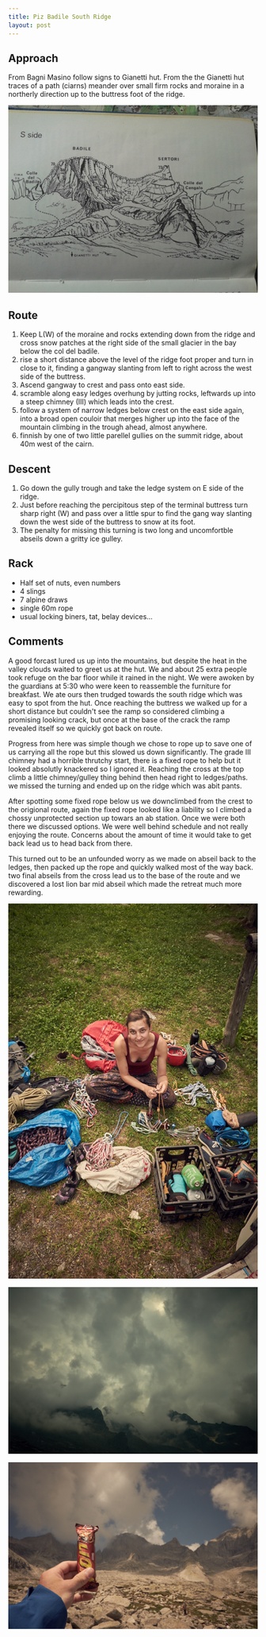 ```yaml
---
title: Piz Badile South Ridge
layout: post
---
```


## Approach

<p>From Bagni Masino follow signs to Gianetti hut. From the the Gianetti hut traces of a path (ciarns) meander over small firm rocks and moraine in a northerly direction up to the buttress foot of the ridge.</p>

![topo](/assets/images/pizBadileSouth/topo.jpg)

<h2 id="route">Route</h2>

<ol>
  <li>Keep L(W) of the moraine and rocks extending down from the ridge and cross snow patches at the right side of the small glacier in the bay below the col del badile.</li>
  <li>rise a short distance above the level of the ridge foot proper and turn in close to it, finding a gangway slanting from left to right across the west side of the buttress.</li>
  <li>Ascend gangway to crest and pass onto east side.</li>
  <li>scramble along easy ledges overhung by jutting rocks, leftwards up into a steep chimney (III) which leads into the crest.</li>
  <li>follow a system of narrow ledges below crest on the east side again, into a broad open couloir that merges higher up into the face of the mountain climbing in the trough ahead, almost anywhere.</li>
  <li>finnish by one of two little parellel gullies on the summit ridge, about 40m west of the cairn.</li>
</ol>

<h2 id="descent">Descent</h2>

<ol>
  <li>Go down the gully trough and take the ledge system on E side of the ridge.</li>
  <li>Just before reaching the percipitous step of the terminal buttress turn sharp right (W) and pass over a little spur to find the gang way slanting down the west side of the buttress to snow at its foot.</li>
  <li>The penalty for missing this turning is two long and uncomfortble abseils down a gritty ice gulley.</li>
</ol>

## Rack

* Half set of nuts, even numbers
* 4 slings
* 7 alpine draws
* single 60m rope
* usual locking biners, tat, belay devices...

## Comments

A good forcast lured us up into the mountains, but despite the heat in the valley clouds waited to greet us at the hut. We and about 25 extra people took refuge on the bar floor while it rained in the night. We were awoken by the guardians at 5:30 who were keen to reassemble the furniture for breakfast. We ate ours then trudged towards the south ridge which was easy to spot from the hut. Once reaching the buttress we walked up for a short distance but couldn't see the ramp so considered climbing a promising looking crack, but once at the base of the crack the ramp revealed itself so we quickly got back on route.

Progress from here was simple though we chose to rope up to save one of us carrying all the rope but this slowed us down significantly. The grade III chimney had a horrible thrutchy start, there is a fixed rope to help but it looked absolutly knackered so I ignored it. Reaching the cross at the top climb a little chimney/gulley thing behind then head right to ledges/paths. we missed the turning and ended up on the ridge which was abit pants.

After spotting some fixed rope below us we downclimbed from the crest to the origional route, again the fixed rope looked like a liability so I climbed a chossy unprotected section up towars an ab station. Once we were both there we discussed options. We were well behind schedule and not really enjoying the route. Concerns about the amount of time it would take to get back lead us to head back from there.

This turned out to be an unfounded worry as we made on abseil back to the ledges, then packed up the rope and quickly walked most of the way back. two final abseils from the cross lead us to the base of the route and we discovered a lost lion bar mid abseil which made the retreat much more rewarding.

![Racking up](/assets/images/pizBadileSouth/racking.jpg)

![Not a good start](/assets/images/pizBadileSouth/badTurn.jpg)

![worth it!](/assets/images/pizBadileSouth/worthIt.jpg)
